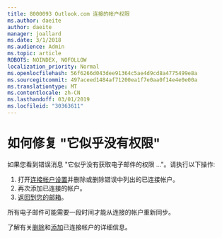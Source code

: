 ```yaml
---
title: 8000093 Outlook.com 连接的帐户权限
ms.author: daeite
author: daeite
manager: joallard
ms.date: 3/1/2018
ms.audience: Admin
ms.topic: article
ROBOTS: NOINDEX, NOFOLLOW
localization_priority: Normal
ms.openlocfilehash: 56f6266d043dee91364c5ae4d9cd8a4775499e8a
ms.sourcegitcommit: 497aceed1484af71200ea1f7e0aa0f14e4e0e00a
ms.translationtype: MT
ms.contentlocale: zh-CN
ms.lasthandoff: 03/01/2019
ms.locfileid: "30363611"
---
```

# <a name="how-to-fix-it-looks-like-we-dont-have-permission"></a>如何修复 "它似乎没有权限"

如果您看到错误消息 "它似乎没有获取电子邮件的权限 ..."。请执行以下操作:

1. 打开[连接帐户设置](https://outlook.live.com/mail/options/mail/accounts)并删除或删除错误中列出的已连接帐户。 
2. 再次添加已连接的帐户。
3. [返回到您的邮箱](https://outlook.live.com/mail/inbox)。

所有电子邮件可能需要一段时间才能从连接的帐户重新同步。

了解有关[删除](https://support.office.com/article/0b9a6b95-ff1b-46c1-bf60-d6b3b82c5ac8)和[添加](https://support.office.com/article/c5224df4-5885-4e79-91ba-523aa743f0ba)已连接帐户的详细信息。